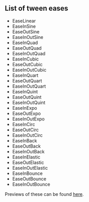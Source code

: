 ## List of tween eases
- EaseLinear
- EaseInSine
- EaseOutSine
- EaseInOutSine
- EaseInQuad
- EaseOutQuad
- EaseInOutQuad
- EaseInCubic
- EaseOutCubic
- EaseInOutCubic
- EaseInQuart
- EaseOutQuart
- EaseInOutQuart
- EaseInQuint
- EaseOutQuint
- EaseInOutQuint
- EaseInExpo
- EaseOutExpo
- EaseInOutExpo
- EaseInCirc
- EaseOutCirc
- EaseInOutCirc
- EaseInBack
- EaseOutBack
- EaseInOutBack
- EaseInElastic
- EaseOutElastic
- EaseInOutElastic
- EaseInBounce
- EaseOutBounce
- EaseInOutBounce

Previews of these can be found [here](https://easings.net/).